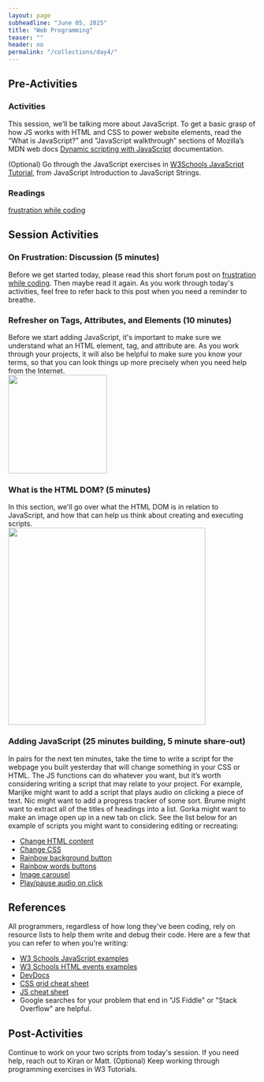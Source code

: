 ```yaml
---
layout: page
subheadline: "June 05, 2025"
title: "Web Programming"
teaser: ""
header: no
permalink: "/collections/day4/"
---
```


## Pre-Activities
### Activities
This session, we’ll be talking more about JavaScript. To get a basic grasp of how JS works with HTML and CSS to power website elements, read the “What is JavaScript?” and “JavaScript walkthrough” sections of Mozilla’s MDN web docs [Dynamic scripting with JavaScript](https://developer.mozilla.org/en-US/docs/Learn_web_development/Core/Scripting) documentation.

(Optional) Go through the JavaScript exercises in [W3Schools JavaScript Tutorial](https://www.w3schools.com/js/js_intro.asp), from JavaScript Introduction to JavaScript Strings.

### Readings
[frustration while coding](https://discuss.codecademy.com/t/dealing-with-frustration-while-learning-to-code/512136)

## Session Activities
### On Frustration: Discussion (5 minutes)
Before we get started today, please read this short forum post on [frustration while coding](https://discuss.codecademy.com/t/dealing-with-frustration-while-learning-to-code/512136). Then maybe read it again. As you work through today's activities, feel free to refer back to this post when you need a reminder to breathe.

### Refresher on Tags, Attributes, and Elements (10 minutes)
Before we start adding JavaScript, it's important to make sure we understand what an HTML element, tag, and attribute are. As you work through your projects, it will also be helpful to make sure you know your terms, so that you can look things up more precisely when you need help from the Internet. <br>
<img src="https://cornell-colab.github.io/2025-SummerDH/images/qr-quizziz.jpg" height=200px>

### What is the HTML DOM? (5 minutes)
In this section, we'll go over what the HTML DOM is in relation to JavaScript, and how that can help us think about creating and executing scripts. <br>
<img src="https://www.tutorialspoint.com/html/images/html_dom.jpg" height="400" style="text-align:center;">


### Adding JavaScript (25 minutes building, 5 minute share-out)
In pairs for the next ten minutes, take the time to write a script for the webpage you built yesterday that will change something in your CSS or HTML. The JS functions can do whatever you want, but it’s worth considering writing a script that may relate to your project. For example, Marijke might want to add a script that plays audio on clicking a piece of text. Nic might want to add a progress tracker of some sort. Brume might want to extract all of the titles of headings into a list. Gorka might want to make an image open up in a new tab on click. See the list below for an example of scripts you might want to considering editing or recreating:
* [Change HTML content](https://www.w3schools.com/js/tryit.asp?filename=tryjs_intro_inner_html)
* [Change CSS](https://www.w3schools.com/js/tryit.asp?filename=tryjs_intro_style)
* [Rainbow background button](https://github.com/kam535/sample-pages/blob/main/rainbow-bg.html)
* [Rainbow words buttons](https://github.com/kam535/sample-pages/blob/main/rainbow.html)
* [Image carousel](https://github.com/kam535/sample-pages/blob/main/birds.html)
* [Play/pause audio on click](https://github.com/kam535/sample-pages/blob/main/honks.html)
  

## References
All programmers, regardless of how long they've been coding, rely on resource lists to help them write and debug their code. Here are a few that you can refer to when you're writing:
* [W3 Schools JavaScript examples](https://www.w3schools.com/js/js_examples.asp)
* [W3 Schools HTML events examples](https://www.w3schools.com/js/js_events_examples.asp)
* [DevDocs](https://devdocs.io/)
* [CSS grid cheat sheet](https://alialaa.github.io/css-grid-cheat-sheet/)
* [JS cheat sheet](https://htmlcheatsheet.com/js/)
* Google searches for your problem that end in "JS Fiddle" or "Stack Overflow" are helpful. 

## Post-Activities
Continue to work on your two scripts from today's session. If you need help, reach out to Kiran or Matt.
(Optional) Keep working through programming exercises in W3 Tutorials.
